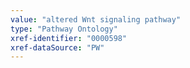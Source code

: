 ```yaml
---
value: "altered Wnt signaling pathway"
type: "Pathway Ontology"
xref-identifier: "0000598"
xref-dataSource: "PW"
---
```


